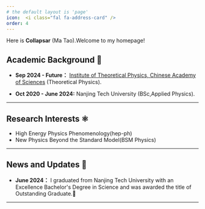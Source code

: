 ```yaml
---
# the default layout is 'page'
icon:  <i class="fal fa-address-card" />
order: 4
---
```


Here is **Collapsar** (Ma Tao).Welcome to my homepage!



## Academic Background 🏫


- **Sep 2024 - Future：** 
 [Institute of Theoretical Physics, Chinese Academy of Sciences](https://english.itp.cas.cn/) (Theoretical Physics).

- **Oct 2020 - June 2024:** 
 Nanjing Tech University (BSc,Applied Physics).


---

## Research Interests ⚛️

- High Energy Physics Phenomenology(hep-ph)
- New Physics Beyond the Standard Model(BSM Physics)




---

## News and Updates 👣


- **June 2024：** I graduated from Nanjing Tech University with an Excellence Bachelor's Degree in Science and was awarded the title of Outstanding Graduate.🎉

---




